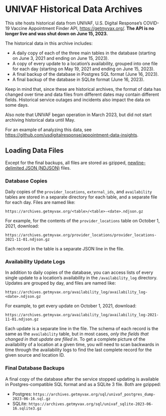 # UNIVAF Historical Data Archives

This site hosts historical data from UNIVAF, U.S. Digital Response’s COVID-19 Vaccine Appointment Finder API, <https://getmyvax.org/>. **The API is no longer live and was shut down on June 15, 2023.**

The historical data in this archive includes:

- A daily copy of each of the three main tables in the database (starting on June 3, 2021 and ending on June 15, 2023).
- A copy of every update to a location’s availability, grouped into one file for each day (starting on May 19, 2021 and ending on June 15, 2023).
- A final backup of the database in Postgres SQL format (June 16, 2023).
- A final backup of the database in SQLite format (June 16, 2023).

Keep in mind that, since these are historical archives, the format of data has changed over time and data files from different dates may contain different fields. Historical service outages and incidents also impact the data on some days.

Also note that UNIVAF began operation in March 2023, but did not start archiving historical data until May.

For an example of analyzing this data, see <https://github.com/usdigitalresponse/appointment-data-insights>.


## Loading Data Files

Except for the final backups, all files are stored as gzipped, [newline-delimited JSON (NDJSON)](http://ndjson.org/) files.


### Database Copies

Daily copies of the `provider_locations`, `external_ids`, and `availability` tables are stored in a separate directory for each table, and a separate file for each day. Files are named like:

```
https://archives.getmyvax.org/<table>/<table>-<date>.ndjson.gz
```

For example, for the contents of the `provider_locations` table on October 1, 2021, download:

```
https://archives.getmyvax.org/provider_locations/provider_locations-2021-11-01.ndjson.gz
```

Each record in the table is a separate JSON line in the file.


### Availability Update Logs

In addition to daily copies of the database, you can access lists of every single update to a location’s availability in the `/availability_log` directory. Updates are grouped by day, and files are named like:

```
https://archives.getmyvax.org/availability_log/availability_log-<date>.ndjson.gz
```

For example, to get every update on October 1, 2021, download:

```
https://archives.getmyvax.org/availability_log/availability_log-2021-11-01.ndjson.gz
```

Each update is a separate line in the file. The schema of each record is the same as the `availability` table, but in most cases, _only the fields that changed in that update are filled in_. To get a complete picture of the availability of a location at a given time, you will need to scan backwards in time through the availability logs to find the last complete record for the given source and location ID.


### Final Database Backups

A final copy of the database after the service stopped updating is available in Postgres-compatible SQL format and as a SQLite 3 file. Both are gzipped:

- Postgres: `https://archives.getmyvax.org/sql/univaf_postgres_dump-2023-06-16.sql.gz`
- SQLite: `https://archives.getmyvax.org/sql/univaf_sqlite-2023-06-16.sqlite3.gz`
